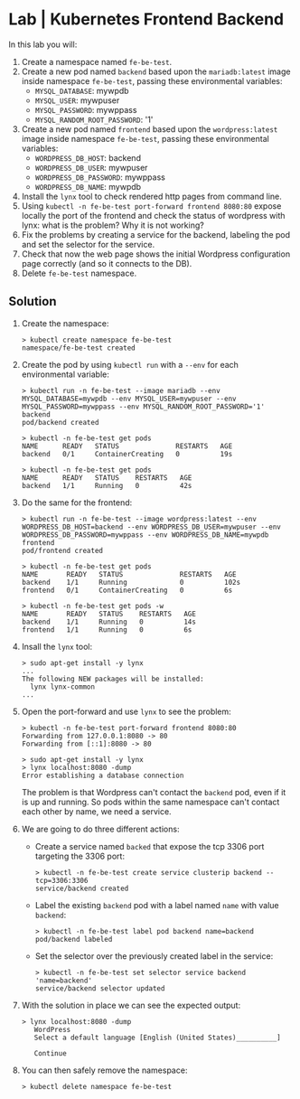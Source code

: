 # Lab | Kubernetes Frontend Backend

In this lab you will:

1. Create a namespace named `fe-be-test`.
2. Create a new pod named `backend` based upon the `mariadb:latest` image inside namespace `fe-be-test`, passing these environmental variables:
   - `MYSQL_DATABASE`: mywpdb
   - `MYSQL_USER`: mywpuser
   - `MYSQL_PASSWORD`: mywppass
   - `MYSQL_RANDOM_ROOT_PASSWORD`: '1'
3. Create a new pod named `frontend` based upon the `wordpress:latest` image inside namespace `fe-be-test`, passing these environmental variables:
   - `WORDPRESS_DB_HOST`: backend
   - `WORDPRESS_DB_USER`: mywpuser
   - `WORDPRESS_DB_PASSWORD`: mywppass
   - `WORDPRESS_DB_NAME`: mywpdb
4. Install the `lynx` tool to check rendered http pages from command line.
5. Using `kubectl -n fe-be-test port-forward frontend 8080:80` expose locally the port of the frontend and check the status of wordpress with lynx: what is the problem? Why it is not working?
6. Fix the problems by creating a service for the backend, labeling the pod and set the selector for the service.
7. Check that now the web page shows the initial Wordpress configuration page correctly (and so it connects to the DB).
8. Delete `fe-be-test` namespace.

## Solution

1. Create the namespace:

   ```console
   > kubectl create namespace fe-be-test
   namespace/fe-be-test created
   ```

2. Create the pod by using `kubectl run` with a `--env` for each environmental variable:

   ```console
   > kubectl run -n fe-be-test --image mariadb --env MYSQL_DATABASE=mywpdb --env MYSQL_USER=mywpuser --env MYSQL_PASSWORD=mywppass --env MYSQL_RANDOM_ROOT_PASSWORD='1' backend
   pod/backend created
   
   > kubectl -n fe-be-test get pods
   NAME      READY   STATUS              RESTARTS   AGE
   backend   0/1     ContainerCreating   0          19s
   
   > kubectl -n fe-be-test get pods
   NAME      READY   STATUS    RESTARTS   AGE
   backend   1/1     Running   0          42s
   ```

3. Do the same for the frontend:

   ```console
   > kubectl run -n fe-be-test --image wordpress:latest --env WORDPRESS_DB_HOST=backend --env WORDPRESS_DB_USER=mywpuser --env WORDPRESS_DB_PASSWORD=mywppass --env WORDPRESS_DB_NAME=mywpdb frontend
   pod/frontend created
   
   > kubectl -n fe-be-test get pods
   NAME       READY   STATUS              RESTARTS   AGE
   backend    1/1     Running             0          102s
   frontend   0/1     ContainerCreating   0          6s
   
   > kubectl -n fe-be-test get pods -w
   NAME       READY   STATUS    RESTARTS   AGE
   backend    1/1     Running   0          14s
   frontend   1/1     Running   0          6s
   ```

4. Insall the `lynx` tool:

   ```console
   > sudo apt-get install -y lynx
   ...
   The following NEW packages will be installed:
     lynx lynx-common
   ...
   ```

5. Open the port-forward and use `lynx` to see the problem:

   ```console
   > kubectl -n fe-be-test port-forward frontend 8080:80
   Forwarding from 127.0.0.1:8080 -> 80
   Forwarding from [::1]:8080 -> 80
   
   > sudo apt-get install -y lynx
   > lynx localhost:8080 -dump
   Error establishing a database connection
   ```

   The problem is that Wordpress can't contact the `backend` pod, even if it is up and running. So pods within the same namespace can't contact each other by name, we need a service.

6. We are going to do three different actions:
   - Create a service named `backed` that expose the tcp 3306 port targeting the 3306 port:

     ```console
     > kubectl -n fe-be-test create service clusterip backend --tcp=3306:3306
     service/backend created
     ```

   - Label the existing `backend` pod with a label named `name` with value `backend`:

     ```console 
     > kubectl -n fe-be-test label pod backend name=backend
     pod/backend labeled
     ```

   - Set the selector over the previously created label in the service:

     ```console
     > kubectl -n fe-be-test set selector service backend 'name=backend'
     service/backend selector updated
     ```

7. With the solution in place we can see the expected output:

   ```console
   > lynx localhost:8080 -dump
      WordPress
      Select a default language [English (United States)__________]

      Continue
   ```

8. You can then safely remove the namespace:

   ```console
   > kubectl delete namespace fe-be-test
   ```
